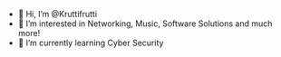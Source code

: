 - 👋 Hi, I’m @Kruttifrutti
- 👀 I’m interested in Networking, Music, Software Solutions and much more!
- 🌱 I’m currently learning Cyber Security

<!---
Kruttifrutti/Kruttifrutti is a ✨ special ✨ repository because its `README.md` (this file) appears on your GitHub profile.
You can click the Preview link to take a look at your changes.
--->
